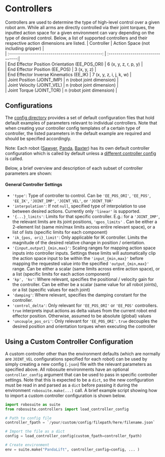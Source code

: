 # Controllers  
  Controllers are used to determine the type of high-level control over a given robot arm. While all arms are directly controlled via their joint torques, the inputted action space for a given environment can vary depending on the type of desired control. Below, a list of supported controllers and their respective action dimensions are listed.
  |   Controller   					| 			Action Space (not including gripper)    |  
| :-----------------------------------------------: | :--------------------------------:|  
|    End Effector Position Orientation (EE_POS_ORI) |    6 (x, y, z, r, p, y)          	|  
|    End Effector Position (EE_POS) 				|    3 (x, y, z)      				|  
|    End Effector Inverse Kinematics (EE_IK)  		|    7 (x, y, z, i, j, k, w) 		|  
|    Joint Position (JOINT_IMP)    					|    n (robot joint dimension)      |  
|    Joint Velocity (JOINT_VEL)    					|    n (robot joint dimension)      |  
|    Joint Torque (JOINT_TOR)   					|    n (robot joint dimension)      |  

## Configurations
The [config directory](config) provides a set of default configuration files that hold default examples of parameters relevant to individual controllers. Note that when creating your controller config templates of a certain type of controller, the listed parameters in the default example are required and should be specified accordingly.

Note: Each robot ([Sawyer](config/default_sawyer.json), [Panda](config/default_panda.json), [Baxter](config/default_baxter.json)) has its own default controller configuration which is called by default unless a [different controller config](#using-a-custom-controller-configuration) is called.

Below, a brief overview and description of each subset of controller parameters are shown:

#### General Controller Settings  
* `'type'`: Type of controller to control. Can be `'EE_POS_ORI'`, `'EE_POS'`, `'EE_IK'`, `'JOINT_IMP'`, `'JOINT_VEL'`, or `'JOINT_TOR'`
* `'interpolation'`: If not `null`, specified type of interpolation to use between desired actions. Currently only `'linear'` is supported. 
* `'{...}_limits'`: Limits for that specific controller. E.g.: for a `'JOINT_IMP'`, the relevant limits are its joint positions, `'qpos_limits'` . Can be either a 2-element list (same min/max limits across entire relevant space), or a list of lists (specific limits for each component)
* `'ik_{pos, ori}_limit'`: Only applicable for IK controller. Limits the magnitude of the desired relative change in position / orientation.
* `'{input,output}_{min,max}'`: Scaling ranges for mapping action space inputs into controller inputs. Settings these limits will automatically clip the action space input to be within the `'input_{min,max}'` before mapping the requested value into the specified `'output_{min,max}'` range. Can be either a scalar (same limits across entire action space), or a list (specific limits for each action component)
* `'kp', 'kv'`: Where relevant, specifies the positional / velocity gain for the controller. Can be either be a scalar (same value for all robot joints), or a list (specific values for each joint)
* `'damping'`: Where relevant, specifies the damping constant for the controller.
* `'control_delta'`: Only relevant for `'EE_POS_ORI'` or `'EE_POS'` controllers. `true` interprets input actions as delta values from the current robot end effector position. Otherwise, assumed to be absolute (global) values
* `'uncouple_pos_ori'`: Only relevant for `'EE_POS_ORI'`. `true` decouples the desired position and orientation torques when executing the controller

## Using a Custom Controller Configuration
A custom controller other than the environment defaults (which are normally are `JOINT_VEL` configurations specified for each robot) can be used by simply creating a new config (`.json`) file with the relevant parameters as specified above. All robosuite environments have an optional `controller_config` argument that can be used to pass in specific controller settings. Note that this is expected to be a `dict`, so the new configuration must be read in and parsed as a `dict` before passing it during the environment `robosuite.make(...)` call. A brief example script showing how to import a custom controller configuration is shown below.

```python
import robosuite as suite
from robosuite.controllers import load_controller_config

# Path to config file
controller_fpath = `/your/custom/config/filepath/here/filename.json`

# Import the file as a dict
config = load_controller_config(custom_fpath=controller_fpath)

# Create environment
env = suite.make("PandaLift", controller_config=config, ... )
```